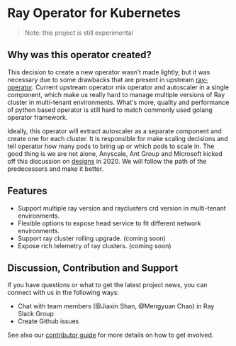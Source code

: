 # Ray Operator for Kubernetes

> Note: this project is still experimental

## Why was this operator created? 

This decision to create a new operator wasn't made lightly, but it was necessary due to some drawbacks 
that are present in upstream [ray-operator](https://docs.ray.io/en/releases-1.2.0/cluster/k8s-operator.html). 
Current upstream operator mix operator and autoscaler in a single component, which 
make us really hard to manage multiple versions of Ray cluster in multi-tenant environments. What's more, 
quality and performance of python based operator is still hard to match commonly used golang operator framework. 

Ideally, this operator will extract autoscaler as a separate component and create one for each cluster.
It is responsible for make scaling decisions and tell operator how many pods to bring up or which pods to scale in. The good thing is we are not alone, 
Anyscale, Ant Group and Microsoft kicked off this discussion on [designs](https://docs.google.com/document/d/1DPS-e34DkqQ4AeJpoBnSrUM8SnHnQVkiLlcmI4zWEWg/edit?ts=5f906e13#) in 2020.
We will follow the path of the predecessors and make it better. 

## Features

- Support multiple ray version and rayclusters crd version in multi-tenant environments.
- Flexible options to expose head service to fit different network environments. 
- Support ray cluster rolling upgrade. (coming soon)
- Expose rich telemetry of ray clusters. (coming soon)

## Discussion, Contribution and Support

If you have questions or what to get the latest project news, you can connect with us in the following ways:
 
- Chat with team members (@Jiaxin Shan, @Mengyuan Chao) in Ray Slack Group
- Create Github issues
 
See also our [contributor guide](./CONTRIBUTING.md) for more details on how to get involved.
